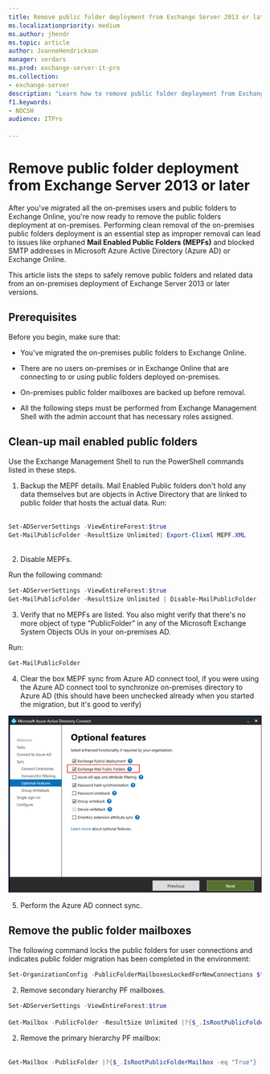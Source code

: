 ```yaml
---
title: Remove public folder deployment from Exchange Server 2013 or later versions 
ms.localizationpriority: medium
ms.author: jhendr
ms.topic: article
author: JoanneHendrickson
manager: serdars
ms.prod: exchange-server-it-pro
ms.collection:
- exchange-server
description: "Learn how to remove public folder deployment from Exchange Server 2013 or later versions."
f1.keywords:
- NOCSH
audience: ITPro

---
```

# Remove public folder deployment from Exchange Server 2013 or later 

After you've migrated all the on-premises users and public folders to Exchange Online, you're now ready to remove the public folders deployment at on-premises. Performing clean removal of the on-premises public folders deployment is an essential step as improper removal can lead to issues like orphaned **Mail Enabled Public Folders (MEPFs)** and blocked SMTP addresses in Microsoft Azure Active Directory (Azure AD) or Exchange Online. 

This article lists the steps to safely remove public folders and related data from an on-premises deployment of Exchange Server 2013 or later versions.

## Prerequisites

Before you begin, make sure that:

- You've migrated the on-premises public folders to Exchange Online.

- There are no users on-premises or in Exchange Online that are connecting to or using public folders deployed on-premises.

- On-premises public folder mailboxes are backed up before removal.

- All the following steps must be performed from Exchange Management Shell with the admin account that has necessary roles assigned.


## Clean-up mail enabled public folders

Use the Exchange Management Shell to run the PowerShell commands listed in these steps.
1. Backup the MEPF details. Mail Enabled Public folders don't hold any data themselves but are objects in Active Directory that are linked to public folder that hosts the actual data. Run:

```powershell

Set-ADServerSettings -ViewEntireForest:$true 
Get-MailPublicFolder -ResultSize Unlimited| Export-Clixml MEPF.XML
 
```

2. Disable MEPFs.

Run the following command:
 
```powershell
Set-ADServerSettings -ViewEntireForest:$true 
Get-MailPublicFolder -ResultSize Unlimited | Disable-MailPublicFolder 

```

3. Verify that no MEPFs are listed. You also might verify that there's no more object of type “PublicFolder” in any of the Microsoft Exchange System Objects OUs in your on-premises AD.

Run:

```powershell
Get-MailPublicFolder

```

4. Clear the box MEPF sync from Azure AD connect tool, if you were using the Azure AD connect tool to synchronize on-premises directory to Azure AD (this should have been unchecked already when you started the migration, but it's good to verify)

![mail public folders](/Exchange/ExchangeServer/media/exchange-mail-public-folders-aad.png)

5. Perform the Azure AD connect sync.

## Remove the public folder mailboxes

The following command locks the public folders for user connections and indicates public folder migration has been completed in the environment: 

```powershell
Set-OrganizationConfig -PublicFolderMailboxesLockedForNewConnections $true -PublicFolderMailboxesMigrationComplete $true 

```

2. Remove secondary hierarchy PF mailboxes.

```powershell
Set-ADServerSettings -ViewEntireForest:$true 

Get-Mailbox -PublicFolder -ResultSize Unlimited |?{$_.IsRootPublicFolderMailbox -ne "True"} | Remove-Mailbox -PublicFolder 

```

2. Remove the primary hierarchy PF mailbox: 

```powershell

Get-Mailbox -PublicFolder |?{$_.IsRootPublicFolderMailbox -eq "True"} | Remove-Mailbox -PublicFolder 

```
